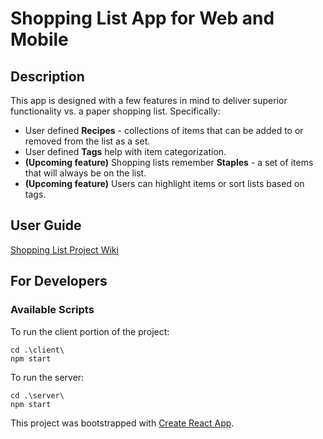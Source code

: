 # Shopping List App for Web and Mobile

## Description
This app is designed with a few features in mind to deliver superior functionality vs. a paper shopping list. Specifically:

- User defined **Recipes** - collections of items that can be added to or removed from the list as a set.
- User defined **Tags** help with item categorization.
- **(Upcoming feature)** Shopping lists remember **Staples** - a set of items that will always be on the list.
- **(Upcoming feature)** Users can highlight items or sort lists based on tags.

## User Guide
[Shopping List Project Wiki](https://github.com/sferrazzaf/shopping-list/wiki)

## For Developers

### Available Scripts

To run the client portion of the project:

```
cd .\client\
npm start
```

To run the server:
```
cd .\server\
npm start
```

This project was bootstrapped with [Create React App](https://github.com/facebook/create-react-app).